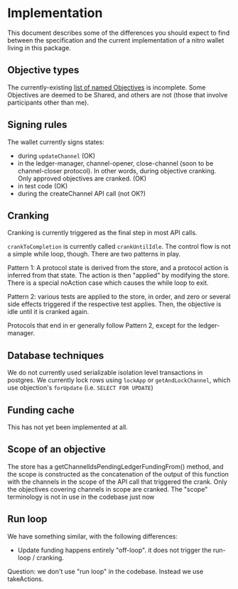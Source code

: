 # Implementation

This document describes some of the differences you should expect to find between the specification and the current implementation of a nitro wallet living in this package.

## Objective types
The currently-existing [list of named Objectives](../../wallet-core/src/types.ts)
 is incomplete. Some Objectives are deemed to be Shared, and others are not (those that involve participants other than me).

## Signing rules
The wallet currently signs states:
- during `updateChannel` (OK)
- in the ledger-manager, channel-opener, close-channel (soon to be channel-closer protocol). In other words, during objective cranking. Only approved objectives are cranked. (OK)
- in test code (OK)
- during the createChannel API call (not OK?)


## Cranking
Cranking is currently triggered as the final step in most API calls. 

`crankToCompletion` is currently called `crankUntilIdle`. The control flow is not a simple while loop, though. There are two patterns in play.

Pattern 1: A protocol state is derived from the store, and a protocol action is inferred from that state. The action is then "applied" by modifying the store. There is a special noAction case which causes the while loop to exit.

Pattern 2: various tests are applied to the store, in order, and zero or several side effects triggered if the respective test applies. Then, the objective is idle until it is cranked again. 

Protocols that end in er generally follow Pattern 2, except for the ledger-manager.

## Database techniques
We do not currently used serializable isolation level transactions in postgres. We currently lock rows using `lockApp` or `getAndLockChannel`, which use objection's `forUpdate` (i.e. `SELECT FOR UPDATE`)

## Funding cache
This has not yet been implemented at all.

## Scope of an objective
The store has a getChannelIdsPendingLedgerFundingFrom() method, and the scope is constructed as the concatenation of the output of this function with the channels in the scope of the API call that triggered the crank. Only the objectives covering channels in scope are cranked. The "scope" terminology is not in use in the codebase just now 

## Run loop
We have something similar, with the following differences:
- Update funding happens entirely "off-loop". it does not trigger the run-loop / cranking.

Question: we don't use "run loop" in the codebase. Instead we use takeActions.